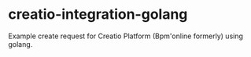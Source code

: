 # creatio-integration-golang
Example create request for Creatio Platform (Bpm'online formerly) using golang.
